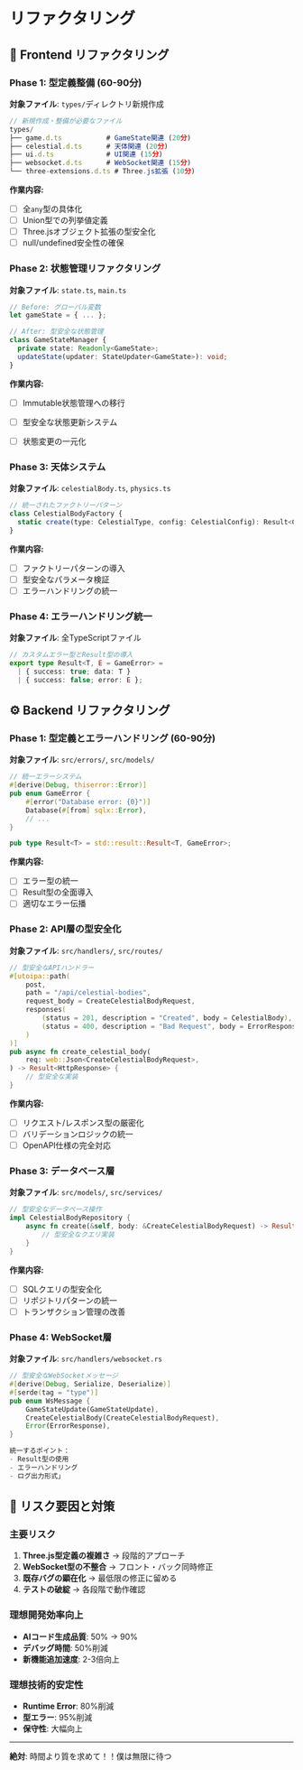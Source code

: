 #  リファクタリング

## 🎨 Frontend リファクタリング

### Phase 1: 型定義整備 (60-90分)
**対象ファイル**: `types/`ディレクトリ新規作成
```typescript
// 新規作成・整備が必要なファイル
types/
├── game.d.ts           # GameState関連 (20分)
├── celestial.d.ts      # 天体関連 (20分)
├── ui.d.ts             # UI関連 (15分)
├── websocket.d.ts      # WebSocket関連 (15分)
└── three-extensions.d.ts # Three.js拡張 (10分)
```

**作業内容:**
- [ ] 全`any`型の具体化
- [ ] Union型での列挙値定義
- [ ] Three.jsオブジェクト拡張の型安全化
- [ ] null/undefined安全性の確保

### Phase 2: 状態管理リファクタリング 
**対象ファイル**: `state.ts`, `main.ts`
```typescript
// Before: グローバル変数
let gameState = { ... };

// After: 型安全な状態管理
class GameStateManager {
  private state: Readonly<GameState>;
  updateState(updater: StateUpdater<GameState>): void;
}
```

**作業内容:**
- [ ] Immutable状態管理への移行
- [ ] 型安全な状態更新システム
- [ ] 状態変更の一元化



### Phase 3: 天体システム 
**対象ファイル**: `celestialBody.ts`, `physics.ts`
```typescript
// 統一されたファクトリーパターン
class CelestialBodyFactory {
  static create(type: CelestialType, config: CelestialConfig): Result<CelestialBody, Error>
}
```

**作業内容:**
- [ ] ファクトリーパターンの導入
- [ ] 型安全なパラメータ検証
- [ ] エラーハンドリングの統一

### Phase 4: エラーハンドリング統一
**対象ファイル**: 全TypeScriptファイル
```typescript
// カスタムエラー型とResult型の導入
export type Result<T, E = GameError> = 
  | { success: true; data: T }
  | { success: false; error: E };
```

## ⚙️ Backend リファクタリング

### Phase 1: 型定義とエラーハンドリング (60-90分)
**対象ファイル**: `src/errors/`, `src/models/`
```rust
// 統一エラーシステム
#[derive(Debug, thiserror::Error)]
pub enum GameError {
    #[error("Database error: {0}")]
    Database(#[from] sqlx::Error),
    // ...
}

pub type Result<T> = std::result::Result<T, GameError>;
```

**作業内容:**
- [ ] エラー型の統一
- [ ] Result型の全面導入
- [ ] 適切なエラー伝播

### Phase 2: API層の型安全化 
**対象ファイル**: `src/handlers/`, `src/routes/`
```rust
// 型安全なAPIハンドラー
#[utoipa::path(
    post,
    path = "/api/celestial-bodies",
    request_body = CreateCelestialBodyRequest,
    responses(
        (status = 201, description = "Created", body = CelestialBody),
        (status = 400, description = "Bad Request", body = ErrorResponse)
    )
)]
pub async fn create_celestial_body(
    req: web::Json<CreateCelestialBodyRequest>,
) -> Result<HttpResponse> {
    // 型安全な実装
}
```

**作業内容:**
- [ ] リクエスト/レスポンス型の厳密化
- [ ] バリデーションロジックの統一
- [ ] OpenAPI仕様の完全対応

### Phase 3: データベース層 
**対象ファイル**: `src/models/`, `src/services/`
```rust
// 型安全なデータベース操作
impl CelestialBodyRepository {
    async fn create(&self, body: &CreateCelestialBodyRequest) -> Result<CelestialBody> {
        // 型安全なクエリ実装
    }
}
```

**作業内容:**
- [ ] SQLクエリの型安全化
- [ ] リポジトリパターンの統一
- [ ] トランザクション管理の改善

### Phase 4: WebSocket層 
**対象ファイル**: `src/handlers/websocket.rs`
```rust
// 型安全なWebSocketメッセージ
#[derive(Debug, Serialize, Deserialize)]
#[serde(tag = "type")]
pub enum WsMessage {
    GameStateUpdate(GameStateUpdate),
    CreateCelestialBody(CreateCelestialBodyRequest),
    Error(ErrorResponse),
}

統一するポイント：
- Result型の使用
- エラーハンドリング
- ログ出力形式」
```

## 🚨 リスク要因と対策

### 主要リスク
1. **Three.js型定義の複雑さ** → 段階的アプローチ
2. **WebSocket型の不整合** → フロント・バック同時修正
3. **既存バグの顕在化** → 最低限の修正に留める
4. **テストの破綻** → 各段階で動作確認


### 理想開発効率向上
- **AIコード生成品質**: 50% → 90%
- **デバッグ時間**: 50%削減
- **新機能追加速度**: 2-3倍向上

### 理想技術的安定性
- **Runtime Error**: 80%削減
- **型エラー**: 95%削減
- **保守性**: 大幅向上

---

**絶対**: 時間より質を求めて！！僕は無限に待つ